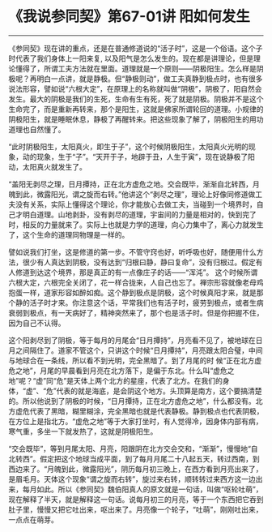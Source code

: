 # 《我说参同契》第67-01讲 阳如何发生

------

《参同契》现在讲的重点，还是在普通修道说的“活子时”，这是一个俗语。这个子时代表了我们身体上一阳来复, 以及阳气是怎么发生的。现在都是讲理论，但是理论懂得了，所谓工夫方法就在里面。道理就是一个原则——阴极阳生。怎么样是阴极呢？再明白一点讲，就是静极。但“静极则动”，做工夫真静到极点时，也有很多说法形容，譬如说“六根大定”，在原理上的名称就叫做“阴极”，阴极了，阳自然会发生。最大的阴极是我们的生死，生命有生有死，死了就是阴极。阴极并不是这个生命完了，而是重新再转来，那个是阳生，这就是佛家所谓轮回的道理。小规律的阴极阳生，就是睡眠休息，静极了再醒转来。把这些现象了解了，阴极阳生的用功道理也自然懂了。

“此时阴极阳生，太阳真火，即生于子”，这个时候阴极阳生，太阳真火光明的现象，动的现象，生于“子”。“天开于子，地辟于丑，人生于寅”，现在说静极了阳动，太阳真火就发生了。

“盖阳无剥尽之理，日月撢持，正在北方虚危之地。交会既毕，渐渐自北转西，月魄到此，微露阳光，谓之旋而右转。”他讲这个“剥尽之理”，理论上好像同修道做工夫没有关系，实际上懂得这个理论，你才能放心去做工夫，当碰到一个境界时，自己才明白道理。山地剥卦，没有剥尽的道理，宇宙间的力量是相对的，快到完了时，相反的力量就来了。实际上也就是力学的道理，向心力集中了，离心力就发生了，这个生命的道理同物理是一样的。

譬如说我们打坐，这是修道的第一步。不管守窍也好，听呼吸也好，随便用什么方法，很少有人真达到阴极，没有达到“归根曰静，静曰复命”，没有归根过。假定有人修道到达这个境界，那是真正的有一点像庄子的话——“浑沌”。 这个时候所谓六根大定，六根完全关闭了，花一样合拢来，人自己也忘了。禅宗形容就像老母鸡抱蛋一样，道家形容如醉如痴。这个静到极点是阴极，这个时候真阳才来，就是那个静的活子时才来。你注意这个话，平常我们也有活子时，疲劳到极点，或者生病衰弱到极点，有一天病好了，精神突然来了，那个也是活子时。但是你把握不住，因为自己不认得。

这个阳剥尽到了阴极，等于每月的月尾会“日月撢持”，月亮看不见了，被地球在日月之间隔住了。道家不管这个，只讲这个时候“日月撢持”，月亮跟太阳合璧，中间与地球合在一条线，所以看不到光明，完全黑暗了。到了月尾的时 候“正在北方虚危之地”，月尾的早晨看到月亮在北方落下，是偏于东北。什么叫“虚危之地”呢？“虚”同“危”是天体上两个北方的星座，代表了北方。在我们的身体，“虚”、“危”代表的就是海底，是会阴这个地方。头顶算是南方，这个要搞清楚的。所以他说到了阴极的时候，“日月撢持，正在北方虚危之地”，什么都没有。北方虚危代表了黑暗，糊里糊涂，完全黑暗也就是代表静极。静到极点也代表阴极，在方位上是指北方。“虚危之地”等于大家打坐时，有人觉得冷，因身体内部有病，寒气重，多坐一下就发热了，这就是阴极阳生。

“交会既毕”，等到月尾太阳、月亮，阳跟阴在北方交会交和，“渐渐”，慢慢地“自北转西”。假定把这个地球当成平面，到了每月月尾二十八起五天，转过西南，到西边来了。“月魄到此，微露阳光”，阴历每月初三晚上，在西方看到月亮出来了，是眉毛月。天体这个现象“谓之旋而右转”，旋过来右转，顺转转过来西方这一边出来，每月如此。所以《参同契》魏伯阳真人的原文就是一句话，叫做“呕轮吐萌”，现在解释了半天，就是解释这一句话。说每月初三的月亮，等于一个东西把它吞到肚子里，慢慢又把它吐出来，呕出来了。月亮像一个轮子，“吐萌”，刚刚吐出来，一点点在萌芽。
